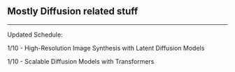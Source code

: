 ## Mostly Diffusion related stuff 

-----------------------------------------

Updated Schedule: 

1/10 - High-Resolution Image Synthesis with Latent Diffusion Models 

1/10 - Scalable Diffusion Models with Transformers
